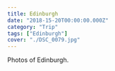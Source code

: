 ```yaml
---
title: Edinburgh
date: "2018-15-20T00:00:00.000Z"
category: "Trip"
tags: ["Edinburgh"]
cover: "./DSC_0079.jpg"
---
```


Photos of Edinburgh.
